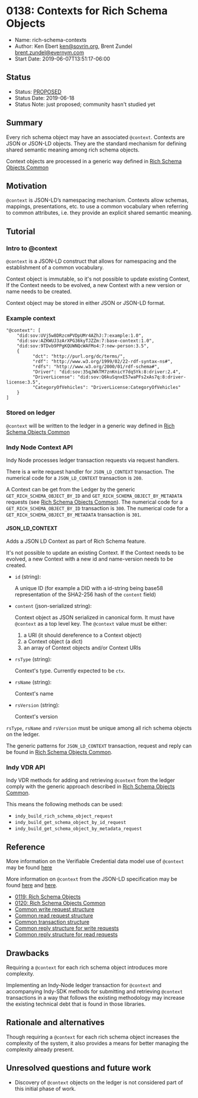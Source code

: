 # 0138: Contexts for Rich Schema Objects
- Name: rich-schema-contexts
- Author: Ken Ebert ken@sovrin.org, Brent Zundel brent.zundel@evernym.com
- Start Date: 2019-06-07T13:51:17-06:00

## Status
- Status: [PROPOSED](/README.md#hipe-lifecycle)
- Status Date: 2019-06-18
- Status Note: just proposed; community hasn't studied yet 

## Summary
[summary]: #summary

Every rich schema object may have an associated `@context`. Contexts are JSON or JSON-LD
objects. They are the standard mechanism for defining shared semantic
meaning among rich schema objects.

Context objects are processed in a generic way defined in 
[Rich Schema Objects Common](https://github.com/hyperledger/indy-hipe/tree/master/text/0120-rich-schemas-common)

## Motivation
[motivation]: #motivation

`@context` is JSON-LD’s namespacing mechanism. Contexts allow schemas,
mappings, presentations, etc. to use a common vocabulary when referring to
common attributes, i.e. they provide an explicit shared semantic meaning.

## Tutorial
[tutorial]: #tutorial

### Intro to @context
`@context` is a JSON-LD construct that allows for namespacing and the
establishment of a common vocabulary.

Context object is immutable, so it's not possible to update existing Context, 
If the Context needs to be evolved, a new Context with a new version or name needs to be created.

Context object may be stored in either JSON or JSON-LD format.

### Example context
```
"@context": [
    "did:sov:UVj5w8DRzcmPVDpUMr4AZhJ:7:example:1.0",
    "did:sov:AZKWUJ3zArXPG36kyTJZZm:7:base-context:1.0",
    "did:sov:9TDvb9PPgKQUWNQcWAFMo4:7:new-person:3.5",
    {
          "dct": "http://purl.org/dc/terms/",
          "rdf": "http://www.w3.org/1999/02/22-rdf-syntax-ns#",
          "rdfs": "http://www.w3.org/2000/01/rdf-schema#",
          "Driver": "did:sov:35qJWkTM7znKnicY7dq5Yk:8:driver:2.4",
          "DriverLicense": "did:sov:Q6kuSqnxE57waPFs2xAs7q:8:driver-license:3.5",
          "CategoryOfVehicles": "DriverLicense:CategoryOfVehicles"
    }
]
```

### Stored on ledger
`@context` will be written to the ledger in a generic way defined in 
[Rich Schema Objects Common](https://github.com/hyperledger/indy-hipe/tree/master/text/0120-rich-schemas-common)


### Indy Node Context API
Indy Node processes ledger transaction requests via request handlers.

There is a write request handler for `JSON_LD_CONTEXT` transaction.
The numerical code for a `JSON_LD_CONTEXT` transaction is `200`.

A Context can be get from the Ledger by the generic `GET_RICH_SCHEMA_OBJECT_BY_ID` and `GET_RICH_SCHEMA_OBJECT_BY_METADATA`
requests (see [Rich Schema Objects Common](https://github.com/hyperledger/indy-hipe/tree/master/text/0120-rich-schemas-common#querying-rich-schema-objects-from-the-ledger)).
The numerical code for a `GET_RICH_SCHEMA_OBJECT_BY_ID` transaction is `300`.
The numerical code for a `GET_RICH_SCHEMA_OBJECT_BY_METADATA` transaction is `301`.


#### JSON_LD_CONTEXT

Adds a JSON LD Context as part of Rich Schema feature.

It's not possible to update an existing Context.
If the Context needs to be evolved, a new Context with a new id and name-version needs to be created.



- `id` (string):

     A unique ID (for example a DID with a id-string being base58 representation of the SHA2-256 hash of the `content` field)
     
- `content` (json-serialized string): 

    Context object as JSON serialized in canonical form. It must have `@context` as a top level key.
    The `@context` value must be either:
    1) a URI (it should dereference to a Context object)
    2) a Context object (a dict)
    3) an array of Context objects and/or Context URIs

- `rsType` (string):

    Context's type. Currently expected to be `ctx`.
    
- `rsName` (string):

    Context's name
    
- `rsVersion` (string):

    Context's version
        
`rsType`, `rsName` and `rsVersion` must be unique among all rich schema objects on the ledger.

The generic patterns for `JSON_LD_CONTEXT` transaction, request and reply can be found in [Rich Schema Objects Common](https://github.com/hyperledger/indy-hipe/tree/master/text/0120-rich-schemas-common#common-template-for-all-write-requests-for-rich-schema-objects).



### Indy VDR API
Indy VDR methods for adding and retrieving `@context` from the
ledger comply with the generic approach described in [Rich Schema Objects Common](https://github.com/hyperledger/indy-hipe/tree/master/text/0120-rich-schemas-common#indy-vdr-api).

This means the following methods can be used:
- `indy_build_rich_schema_object_request`
- `indy_build_get_schema_object_by_id_request`
- `indy_build_get_schema_object_by_metadata_request`


## Reference
[reference]: #reference

More information on the Verifiable Credential data model use of `@context`
may be found [here](https://w3c.github.io/vc-data-model/#contexts)

More information on `@context` from the JSON-LD specification may be found
[here](https://w3c.github.io/json-ld-syntax/#the-context) and
[here](https://w3c.github.io/json-ld-syntax/#advanced-context-usage).

- [0119: Rich Schema Objects](https://github.com/hyperledger/indy-hipe/tree/master/text/0119-rich-schemas)
- [0120: Rich Schema Objects Common](https://github.com/hyperledger/indy-hipe/tree/master/text/0120-rich-schemas-common) 
- [Common write request structure](https://github.com/hyperledger/indy-node/blob/master/docs/source/requests.md#common-write-request-structure)
- [Common read request structure](https://github.com/hyperledger/indy-node/blob/master/docs/source/requests.md#common-request-structure)
- [Common transaction structure](https://github.com/hyperledger/indy-node/blob/master/docs/source/transactions.md#common-structure)
- [Common reply structure for write requests](https://github.com/hyperledger/indy-node/blob/master/docs/source/requests.md#reply-structure-for-write-requests)
- [Common reply structure for read requests](https://github.com/hyperledger/indy-node/blob/master/docs/source/requests.md#reply-structure-for-read-requests)


## Drawbacks
[drawbacks]: #drawbacks
Requiring a `@context` for each rich schema object introduces more
complexity.

Implementing an Indy-Node ledger transaction for `@context` and
accompanying Indy-SDK methods for submitting and retrieving `@context`
transactions in a way that follows the existing methodology may increase
the existing technical debt that is found in those libraries.

## Rationale and alternatives
[alternatives]: #alternatives

Though requiring a `@context` for each rich schema object increases the
complexity of the system, it also provides a means for better managing the
complexity already present.

## Unresolved questions and future work
[unresolved]: #unresolved-questions

- Discovery of `@context` objects on the ledger is not considered part of
this initial phase of work.

